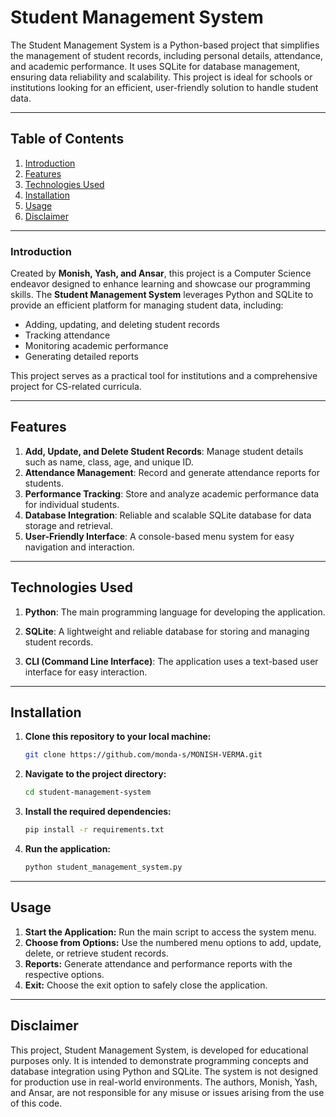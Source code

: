 # **Student Management System**

The Student Management System is a Python-based project that simplifies the management of student records, including personal details, attendance, and academic performance. It uses SQLite for database management, ensuring data reliability and scalability. This project is ideal for schools or institutions looking for an efficient, user-friendly solution to handle student data.

---

## **Table of Contents**  
1. [Introduction](#introduction)  
2. [Features](#features)  
3. [Technologies Used](#technologies-used)  
4. [Installation](#installation)  
5. [Usage](#usage)  
6. [Disclaimer](#disclaimer)   

---

### **Introduction**  

Created by **Monish, Yash, and Ansar**, this project is a Computer Science endeavor designed to enhance learning and showcase our programming skills. The **Student Management System** leverages Python and SQLite to provide an efficient platform for managing student data, including:  

- Adding, updating, and deleting student records  
- Tracking attendance  
- Monitoring academic performance  
- Generating detailed reports  

This project serves as a practical tool for institutions and a comprehensive project for CS-related curricula.

---
## **Features**  
1. **Add, Update, and Delete Student Records**: Manage student details such as name, class, age, and unique ID.  
2. **Attendance Management**: Record and generate attendance reports for students.  
3. **Performance Tracking**: Store and analyze academic performance data for individual students.  
4. **Database Integration**: Reliable and scalable SQLite database for data storage and retrieval.  
5. **User-Friendly Interface**: A console-based menu system for easy navigation and interaction.  

---
## **Technologies Used**
1. **Python**: The main programming language for developing the application.

2. **SQLite**: A lightweight and reliable database for storing and managing student records.

3. **CLI (Command Line Interface)**: The application uses a text-based user interface for easy interaction.

---
## **Installation**
1. **Clone this repository to your local machine:**
   ```bash
   git clone https://github.com/monda-s/MONISH-VERMA.git
   ```
2. **Navigate to the project directory:**
   ```bash
   cd student-management-system
   ```
3. **Install the required dependencies:**
   ```bash
   pip install -r requirements.txt
   ```
4. **Run the application:**
   ```bash
   python student_management_system.py
   ```

---

## **Usage**
1. **Start the Application:** Run the main script to access the system menu.
2. **Choose from Options:** Use the numbered menu options to add, update, delete, or retrieve student records.
3. **Reports:** Generate attendance and performance reports with the respective options.
4. **Exit:** Choose the exit option to safely close the application.

---

## **Disclaimer**
This project, Student Management System, is developed for educational purposes only. It is intended to demonstrate programming concepts and database integration using Python and SQLite. The system is not designed for production use in real-world environments. The authors, Monish, Yash, and Ansar, are not responsible for any misuse or issues arising from the use of this code.
